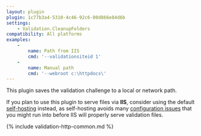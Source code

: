 ```yaml
---
layout: plugin
plugin: 1c77b3a4-5310-4c46-92c6-00d866e84d6b
settings:
    - Validation.CleanupFolders
compatibility: All platforms
examples:
    -
        name: Path from IIS
        cmd: '‑‑validationsiteid 1'
    -
        name: Manual path
        cmd: '‑‑webroot c:\httpdocs\'
---
```

This plugin saves the validation challenge to a local or network path.

<div class="callout-block callout-block-warning pb-1 mt-3">
    <div class="content">
        <p>If you plan to use this plugin to serve files via <strong>IIS</strong>, consider using the default <a href="/reference/plugins/validation/http/selfhosting">self-hosting</a> instead, as self-hosting avoids many <a href="/manual/iis-configuration">configuration issues</a> that you might run into before IIS will properly serve validation files.</p>
    </div>
</div>

{% include validation-http-common.md %}